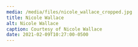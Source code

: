 ```yaml
---
media: /media/files/nicole_wallace_cropped.jpg
title: Nicole Wallace
alt: Nicole Wallace
caption: Courtesy of Nicole Wallace
date: 2021-02-09T10:27:00-0500
---
```

